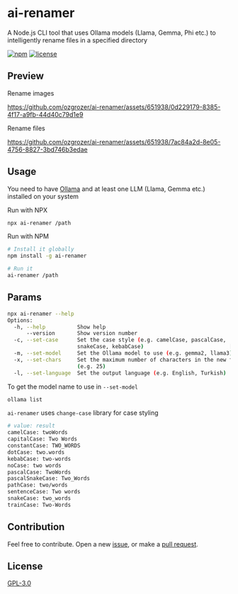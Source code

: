 # ai-renamer

A Node.js CLI tool that uses Ollama models (Llama, Gemma, Phi etc.) to intelligently rename files in a specified directory

[![npm](https://img.shields.io/npm/v/ai-renamer.svg?style=flat-square)](https://www.npmjs.com/package/ai-renamer)
[![license](https://img.shields.io/npm/l/ai-renamer?style=flat-square)](https://github.com/ozgrozer/ai-renamer/blob/main/license)

## Preview

Rename images

https://github.com/ozgrozer/ai-renamer/assets/651938/0d229179-8385-4f17-a9fb-44d40c79d1e9

Rename files

https://github.com/ozgrozer/ai-renamer/assets/651938/7ac84a2d-8e05-4756-8827-3bd746b3edae

## Usage

You need to have [Ollama](https://ollama.com/download) and at least one LLM (Llama, Gemma etc.) installed on your system

Run with NPX

```bash
npx ai-renamer /path
```

Run with NPM

```bash
# Install it globally
npm install -g ai-renamer

# Run it
ai-renamer /path
```

## Params

```bash
npx ai-renamer --help
Options:
  -h, --help          Show help                                        [boolean]
      --version       Show version number                              [boolean]
  -c, --set-case      Set the case style (e.g. camelCase, pascalCase,
                      snakeCase, kebabCase)                           [string]
  -m, --set-model     Set the Ollama model to use (e.g. gemma2, llama3) [string]
  -x, --set-chars     Set the maximum number of characters in the new filename
                      (e.g. 25)                                         [number]
  -l, --set-language  Set the output language (e.g. English, Turkish)   [string]
```

To get the model name to use in `--set-model`

```bash
ollama list
```

`ai-renamer` uses `change-case` library for case styling

```bash
# value: result
camelCase: twoWords
capitalCase: Two Words
constantCase: TWO_WORDS
dotCase: two.words
kebabCase: two-words
noCase: two words
pascalCase: TwoWords
pascalSnakeCase: Two_Words
pathCase: two/words
sentenceCase: Two words
snakeCase: two_words
trainCase: Two-Words
```

## Contribution

Feel free to contribute. Open a new [issue](https://github.com/ozgrozer/ai-renamer/issues), or make a [pull request](https://github.com/ozgrozer/ai-renamer/pulls).

## License

[GPL-3.0](https://github.com/ozgrozer/ai-renamer/blob/main/license)
